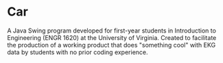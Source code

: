 # Car
A Java Swing program developed for first-year students in Introduction to Engineering (ENGR 1620) at the University of Virginia. Created to facilitate the production of a working product that does "something cool" with EKG data by students with no prior coding experience.
